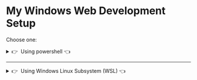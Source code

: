 # My Windows Web Development Setup

Choose one: 

<details>
  <summary>👉&nbsp;&nbsp;Using powershell 👈</summary>

## Using Powershell

## Table of Contents:

- Git and GitHub
- Windows Terminal
- Fancy your Terminal
- Visual Studio Code

If you run into any issues, update to the latest version of windows, including 'optional' updates. If you still have issues, contact me!


## Git and GitHub

Download and install VS Code

Make sure you have a github account

Download and install git bash for windows: https://gitforwindows.org/
I personally keep all the default settings, except I uncheck 'Git GUI' because I never use it, I only use git via the command line. You can keep it checked and use the GUI if you want. Set the IDE to VS Code

Run Powershell **as administrator**, type the following commands.


Check you have git and OpenSHH for windows correctly installed:
```powershell
git --version
ssh -V
```

Congratulations, you now have simple bash commands like `cd`, `ls`, `pwd`, `cat`, `find`...

Next, configure your git information. This is used by git to track who made what changes, etc.

Change 'Firstname' and 'Lastname' to your name:

```powershell
git config --global user.name "Firstname Lastname"
```
Change to the email of your github account:
```powershell
git config --global user.email typeyouremail@email.com
```
Double check the above information and change again if needed:
```powershell
git config --global --list
```

Generate a git ssh keygen to link to your github:

Replace "comment" with whatever you want (ie: "Work laptop")
```powershell
ssh-keygen -t ed25519 -C "comment"
```

It might ask you to enter which file to save the keygen in. DO NOT TYPE ANYTHING, just press enter, and it will generate a file for you.

It might also ask you to make a password for the file.

Afterwards it should have generated a file `C:/Users/%UserName%/.ssh/id_ed25519.pub`. Navigate to it, open it with notepad or something and copy the keygen from the generated file.
The keygen should be 1 line and begin with 'ssh-ed25519'
Paste the keygen into github: https://github.com/settings/ssh/new
Call the title whatever you want.

You can now test it by cloning a repository, go to any github repo and copy the SSH of the repo. (For example, this one is `git@github.com:So1ene/my-setup.git`)
Navigate to your desktop in powershell:
```powershell
cd ~/Desktop
```
And clone it there so you can easily delete it after. The first time you will have to confirm, type `yes`
```powershell
git clone <paste SSH KEY>
```
Here are some useful git commands if you ever feel stuck: https://dzone.com/articles/top-20-git-commands-with-examples


## Windows Terminal

Download and install Windows Terminal from the Microsoft Store

Open it then click on the arrow next to the tab and you should see "Settings". Click on that, then on the left you should see 'profiles' click on the first one (Windows Powershell) and in the field called 'command line' add `-noLogo` so that it looks like this `powershell.exe  -noLogo`.

You can also change the starting directory if you like. I set mine to my work folder so that it is much easier to use every day. `"startingDirectory": "C:/whatever/you/want"`.
Save settings and close.


## Fancy your Terminal

I use oh-my-posh! It's a windows version of oh-my-zsh, this will make your windows terminal look like linux zsh terminal!
https://ohmyposh.dev/docs/pwsh
Open windows terminal **as administator**.

Run these commands:

```powershell
Set-ExecutionPolicy RemoteSigned -Scope CurrentUser
```
```powershell
Install-Module posh-git -Scope CurrentUser
```
Type Y for yes twice
```powershell
Install-Module oh-my-posh -Scope CurrentUser
```
```powershell
Set-PoshPrompt
```
Your terminal will look weird for a while.
```powershell
if (!(Test-Path -Path $PROFILE )) { New-Item -Type File -Path $PROFILE -Force }
```
```powershell
notepad $PROFILE
```

A notepad should open up. Add these lines to the notepad and save:
```
Import-Module posh-git -DisableNameChecking
Import-Module oh-my-posh -DisableNameChecking
Set-PoshPrompt -Theme robbyrussel
function home { cd ~ }
function desktop { cd ~/Desktop }
function documents { cd ~/Documents }
function downloads { cd ~/Downloads }
clear
```
Restart your terminal

I added functions to quick-travel between places in the command line, feel free to add your own. That way you can just type "`desktop`" and you will easily change directory to your desktop from anywhere. For example, I work with WAMP and I would like a shortcut to the WAMP `www` folder which is a pain to navigate to, so I open the profile with `notepad $PROFILE` and add this line before `clear`:
```
function wamp { cd C:/wamp64/www }
```
That way I can simply type "wamp" and it will navigate me to that folder.

You can also choose a different theme than RobbyRussell, but that is my favorite. 
Browse themes here: https://ohmyposh.dev/docs/themes/

If you like the RobbyRussell theme like I do but would rather see the whole file path instead of just the current folder name, you can easily change that in theme setting, navigate to `%UserProfile%\Documents\WindowsPowerShell\Modules\oh-my-posh\`, open the version folder, open the Themes folder, and then open the file `robbyrussel.omp.json` with VSCode and change this:
```
        {
          "type": "path",
          "style": "plain",
          "foreground": "#56B6C2",
          "properties": {
            "style": "folder"
          }
        },
```
to this:
```
        {
          "type": "path",
          "style": "plain",
          "foreground": "#56B6C2",
          "properties": {
            "style": "full"
          }
        },
```

You can also mess around with colors etc while you're in there if you want. I personally love the default colors of that theme.


## Visual Studio Code

I use Visual Studio Code because it has a built-in terminal and lots of really amazing extensions.

1. Download [Visual Studio Code](https://code.visualstudio.com/download) 
2. Download and install useful extensions:
- [ESLint](https://marketplace.visualstudio.com/items?itemName=dbaeumer.vscode-eslint)
- [Sublime Text Keymapping](https://marketplace.visualstudio.com/items?itemName=ms-vscode.sublime-keybindings)
- [Sass](https://marketplace.visualstudio.com/items?itemName=Syler.sass-indented)
- [CSS Peek](https://marketplace.visualstudio.com/items?itemName=pranaygp.vscode-css-peek)
- [Live Sass Compiler](https://marketplace.visualstudio.com/items?itemName=ritwickdey.live-sass)
- [Color Highlight](https://marketplace.visualstudio.com/items?itemName=naumovs.color-highlight)
- [CSS Class Name Completion](https://marketplace.visualstudio.com/items?itemName=Zignd.html-css-class-completion)
- [My favorite theme](https://marketplace.visualstudio.com/items?itemName=dustinsanders.an-old-hope-theme-vscode)
- [My 2nd favorite theme](https://marketplace.visualstudio.com/items?itemName=ryanolsonx.solarized)

Restart VS Code.

Press `Ctrl ,` to go to settings, click extensions and click "Live sass compiler". Click 'edit in settings.json' and change the save path to `"savePath": "~/.."` This will save the css file outside of the sass folder, wherever you place it. 
We also want browser support, so look for `liveSassCompile.settings.autoprefix` and change it to this:
```
"liveSassCompile.settings.autoprefix": [
    "defaults",
    "> 1%",
    "last 2 versions"
],
```
Save the file and close it.
On the bottom of the window there is a 'Watch Sass' button, whenever you are coding in sass/scss you can compile it live by clicking on that button.

Press `Ctrl ,` to go to settings, type 'php' in the search bar and look for `PHP › Validate: Executable Path` and click'edit in settings.json'.
Add in the path to php.exe (mine is `C:/wamp64/bin/php/php7.4.9/php.exe`)

Press `Ctrl K` then `Ctrl T` and it will open a list of your installed themes. Cycle through them with the arrow keys and choose one that you like!

If you click on new terminal, a powershell terminal will appear with the same styling that you set up. Cool feature right? You can push to github directly from there! Also uing the 'output' tab for the live sass compiler is extremely useful to view errors.


You are now ready to code! You can click on the leftmost icons to travel between 'files', 'search', 'source control' (this is git! you can view your changes here), 'run' (you can run scripts etc, never used it personally), and 'extensions'.


</details>


<hr />

<details>
  <summary>👉&nbsp;&nbsp;Using Windows Linux Subsystem (WSL) 👈</summary>

## WSL Setup instructions

- Text editor
- Package manager
- Terminal
- Setup git and GitHub
- Install Ruby


## Prerequisites

Before we start, it is important you meet the following prerequisites to ensure the smooth running of the setup.
Take your time to read through everything and do not hesitate to ask for help if you feel stuck.

Ready? Let's go :sunglasses:



### Windows 10

For this setup, you need to be using the latest version of Windows.

This means that you need to be on **Windows 10**, with all the latest updates installed.

To check your Windows version:


>\- Press `Windows` + `R`  
>\- Type  `winver`  
>\- Press `Enter`

&nbsp;

&nbsp;&nbsp;&nbsp; :x: If it does not mention **Windows 10**, you cannot proceed with this setup — but do not panic! You can always upgrade to Windows 10!

&nbsp;&nbsp;&nbsp; :white_check_mark: If the first words of this window are **Windows 10** you're good to go! :muscle:


---

#### :wrench: Potential Fixes

<details>
  <summary>Upgrade to Windows 10</summary>

  &nbsp;
  - Download Windows 10 from [Microsoft](https://www.microsoft.com/software-download/windows10ISO)
  - Install it. It should take roughly an hour, but this is dependent on your computer
</details>

---


Once you're sure that you're using Windows 10, you will need to check that your computer has all the latest updates.



### Latest version of Windows

Open Windows Update:


>\- Press `Windows` + `R`
>\- Type  `ms-settings:windowsupdate`
>\- Press `Enter`
>
>
>\- Click on `Check updates`

&nbsp;

&nbsp;&nbsp;&nbsp; :white_check_mark: If you have updates available please install them and repeat the process until it says that you are up to date :star:.


---

#### :wrench: Potential Fixes

<details>
  <summary>Activate Windows Update Service to fix Updates</summary>

  &nbsp;


  Some antiviruses and pieces of software deactivate the Update service we need, resulting in the error you see. Let's fix that!


  >\- Press `Windows` + `R`
  >\- Type  `services.msc`
  >\- Press `Enter`
  >
  >
  >\- Double Click `Windows Update Service`
  >\- Set its `Startup` to `Automatic`
  >\- Click on `Start`
  >\- Click on `Ok`

  Then let's try updates again!
</details>

---

### Minimum version

Some of the tools we need to install have been release with the `1903` version **or above** of Windows 10 so we need to make sure you have at least this one.


>\- Press `Windows` + `R`
>\- Type  `winver`
>\- Press `Enter`


Check the **Version number**:


&nbsp;&nbsp;&nbsp; :x: If it is below `1903`, just follow the [Latest version of Windows](#Latest-version-of-Windows) paragraph above to install the latest updates.

&nbsp;&nbsp;&nbsp; :white_check_mark: If it says at least `1903`, you are good to go! :sunglasses:



### Virtualization

We need to ensure that the Virtualization options are enabled in the BIOS of your computer.

For many computers, this is already the case. Let's check:


>\- Press `Windows` + `R`
>\- Type  `taskmgr`
>\- Press `Enter`
>
>
>\- Click on the `Performance` tab
>\- Click on `CPU`


![task_manager.jpg](images/task_manager.jpg)

&nbsp;

&nbsp;&nbsp;&nbsp; :white_check_mark: The status will be listed under the graph and will say "Virtualization: Enabled" if this tool is enabled.


---

#### :wrench: Potential Fixes

<details>
  <summary>Activate Virtualization</summary>

  &nbsp;


  We need to access the BIOS / UEFI of the computer to activate it.


  >\- Press `Windows + R`
  >\- Type  `shutdown.exe /r /o /t 1`
  >\- Press `Enter`
  >
  >
  >\- Wait for the computer to shutdown
  >
  >
  >\- Click on `Troubleshoot`
  >\- Click on `Advanced Options`
  >\- Click on `UEFI Firmware Settings`
  >\- Click on `Restart`


  You need to activate the virtualization option for your processor here:
  - Most of the time, in the advanced settings, the CPU settings, or the Northbridge settings
  - The option can be called differently according to your computer:
      - Intel: `Intel VT-x`, `Intel Virtualization Technology`, `Virtualization Extensions`, `Vanderpool`...
      - AMD: `SVM Mode` or `AMD-V`
  - Save the changes after activation and reboot the computer through the appropriate option
</details>

---

## Windows Subsystem for Linux
### Install WSL 1
WSL is the development environment we are using to run Ubuntu. You can learn more about WSL [here](https://docs.microsoft.com/en-us/windows/wsl/faq).

We will install WSL through the PowerShell Terminal:


:warning: In the following instruction, please be aware of the `Ctrl` + `Shift` + `Enter` key stroke to execute **Windows PowerShell** with administrator privileges instead of just clicking on `Ok`or pressing `Enter`.


>\- Press `Windows` + `R`
>\- Type  `powershell`
>\- Press `Ctrl` + `Shift` + `Enter`


:warning: You may have to accept the UAC confirmation about the privilege elevation.


&nbsp;
A blue terminal window will appear:


>\- Copy the following commands
>\- Paste them into the PowerShell window by right-clicking into it (`Ctrl` + `V` does not work here!)
>\- Run them by pressing `Enter`


&nbsp;
```powershell
Enable-WindowsOptionalFeature -Online -FeatureName Microsoft-Windows-Subsystem-Linux
```

```powershell
dism.exe /online /enable-feature /featurename:Microsoft-Windows-Subsystem-Linux /all /norestart
```

```powershell
dism.exe /online /enable-feature /featurename:VirtualMachinePlatform /all /norestart
```

&nbsp;


&nbsp;&nbsp;&nbsp; :white_check_mark: When all three commands ran without any error, you can restart your computer.


### Upgrade to WSL 2
Once your computer has restarted, we need to download the WSL2 installer.


>\- Go to the [download page](https://aka.ms/wsl2kernel) and get the installer
>\- Click `Next`
>\- Click `Finish`

![update_wsl](images/update_wsl.jpg)

&nbsp;

&nbsp;&nbsp;&nbsp; :x: If you encounter the error `This update only applies to machines with the Windows Subsystem for Linux`, **right click** on the program and select `uninstall`; you shall be able to install it normally this time.

&nbsp;&nbsp;&nbsp; :white_check_mark: If everything is fine, we are ready to use WSL 2 instead of WSL 1!

### Make WSL 2 the default Windows Subsystem for Linux
Now that WSL 2 is installed, let's use it by default when we deal with WSL:


>\- Press `Windows` + `R`
>\- Type  `cmd`
>\- Press `Enter`


In the window which appears, type:

```bash
wsl --set-default-version 2
```

&nbsp;


&nbsp;&nbsp;&nbsp; :white_check_mark: You can close this Command Prompt terminal; we are ready to install Ubuntu!


## Ubuntu
### Installation


>\- Click on `Start`
>\- Type  `Microsoft Store`
>\- Click on the Microsoft Windows Store in the list
>
>
>\- Search for `Ubuntu` in the search bar
>\- Select version without any number, just plain "Ubuntu"
>
>
>\- Click on `Install`


:warning: Don't install **Ubuntu 18.04 LTS** nor **Ubuntu 20.04**!

---

#### :wrench: Potential Fixes


<details>
  <summary>Uninstall wrong versions of Ubuntu</summary>

  &nbsp;


  To uninstall a wrong version of Ubuntu, you just have to go to the Installed Program List of Windows 10:


  >\- Press `Windows` + `R`
  >\- Type  `ms-settings:appsfeatures`
  >\- Press `Enter`


  Find the right software to uninstall and click on the uninstall button.
</details>

---


&nbsp;
Once the installation is done, the `Install` button becomes a `Launch` button:


>\- Click on `Launch`


At first launch, you will be asked some information:
- Choose a **username**:
    - one word
    - lowercase
    - no special characters
    - for example: `lewagon` or your `firstname`
- Choose a **password**
- Confirm your password


:warning: When typing the password, nothing will not appear on the screen — there will be no familiar typing indicator even though your keystrokes are being registered!

:warning: This is a security feature to mask not only your password as a whole but also its length!


&nbsp;


&nbsp;&nbsp;&nbsp; :white_check_mark: The installation should be complete; you can close the Ubuntu window now that it is installed on your computer.

### Check the WSL version of Ubuntu


>\- Press `Windows` + `R`
>\- Type  `cmd`
>\- Press `Enter`


Type the following command:

```bash
wsl -l -v
```

&nbsp;

&nbsp;&nbsp;&nbsp; :x: If the version of Ubuntu WSL is 1, we will need to convert it to version 2.

&nbsp;&nbsp;&nbsp; :white_check_mark: If the version of Ubuntu WSL is 2, you are ready to install VS Code!


---

#### :wrench: Potential Fixes


<details>
  <summary>Convert Ubuntu WSL V1 to V2</summary>


  &nbsp;


  In the Command Prompt window, type:

  ```bash
  wsl --set-version Ubuntu 2
  ```

  &nbsp;

  &nbsp;&nbsp;&nbsp; :white_check_mark: After a few seconds, you should get the following message: `The conversion is complete`.

  &nbsp;&nbsp;&nbsp; :x: If it does not work, we need to be sure that Ubuntu files are not compressed.
</details>

<details>
  <summary>Check for Uncompressed Files</summary>


  &nbsp;
  >\- Press `Windows` + `R`
  >\- Type  `%localappdata%\Packages`
  >\- Press `Enter`
  >
  >
  >\- Open the folder named `CanonicalGroupLimited.UbuntuonWindows...`
  >\- Right Click on the `LocalState` folder
  >\- Click on `Properties`
  >\- Click on `Advanced`
  >\- Make sure that the option `Compress content` is **not** ticked, then click on `Ok`.


  Apply changes to this folder only and try to convert the Ubuntu WSL version again.

</details>

---


(You can now close this Command Prompt window.)



## Visual Studio Code

We use Visual Code Studio for writing code on Windows, because it integrates nicely with the Ubuntu terminal.

For this integration to work, you need to uninstall other code editor, like for example SublimeText, as their WSL integration interferes with the integration of VS Code.

### Installation
>\- Go to the [Visual Studio Code page](https://code.visualstudio.com/download)
>\- Choose the Windows version of VS Code


The tool should start to download automatically.

>\- Open the file you have just downloaded.
>\- Install it with a few options:
>    \- Register VS Code as an editor for supported file types
>    \- Let the other options as they are

![VS Code install](images/vscode-install.png)

### Connecting VS Code to Ubuntu

- Launch VS Code a first time, then:
    - Pin it to the taskbar; you will be using it a lot!
    - You should have a frame at the bottom-right corner of VS Code saying it detects WSL
    - Accept the installation of the WSL extension for VS Code

:warning: This extension is mandatory for you to be able to work with VS Code!

### VS Code Shortcuts

In VS Code:


>\- Click on `File`
>\- Click on `Preferences`
>\- Click on `Keymaps`
>\- Click on `Sublime Text Keymap and Settings Importer`
>\- Click on `Install`


### VS Code Extensions

Let's gain time now and add other extensions that will be helpful during your Bootcamp.


For each of these extensions:


>\- On the web page, click on `install`
>\- In the browser, accept to use VS Code to install the extension
>\- In VS Code, click on `install`

For everyone
- [Sublime Text Keymap](https://marketplace.visualstudio.com/items?itemName=ms-vscode.sublime-keybindings)

For the Web Development bootcamp:
- [Rails Snippets](https://marketplace.visualstudio.com/items?itemName=hridoy.rails-snippets)
- [ESLint](https://marketplace.visualstudio.com/items?itemName=dbaeumer.vscode-eslint)
- [ERB Helper Tags](https://marketplace.visualstudio.com/items?itemName=rayhanw.erb-helpers)
- [ruby-rubocop](https://marketplace.visualstudio.com/items?itemName=misogi.ruby-rubocop)

For the Data Science bootcamp:
- [Python](https://marketplace.visualstudio.com/items?itemName=ms-python.python)
- [Jupyter](https://marketplace.visualstudio.com/items?itemName=ms-toolsai.jupyter)
- [Python Indent](https://marketplace.visualstudio.com/items?itemName=KevinRose.vsc-python-indent)

### VS Code Settings
>\- Press `Ctrl` + `,` on your keyboard to open the settings
>\- In the search bar, type `emmet`
>\- Click on the first **`Edit in settings.json`** link


Paste the following just before the last `}`:

```bash
"emmet.triggerExpansionOnTab": true,
"emmet.includeLanguages": {
  "erb": "html"
},
```

It should look like this:

![vscode_emmet](images/vscode_emmet.jpg)

:warning: You should add a comma if there is none after the **`]`** like line 26 in the image above ☝️


:warning: Don't forget to save those changes!

### Final Check

To make sure everything works fine, close VS Code, then open your Ubuntu terminal:


>\- Press `Windows` + `R`
>\- Type  `ubuntu`
>\- Press `Enter`


In Ubuntu, let's try to launch VS Code:

```bash
code
```

&nbsp;

&nbsp;&nbsp;&nbsp; :white_check_mark: If Visual Studio Code opens, your code editor is ready! :muscle:


## Windows Terminal

The standard Ubuntu terminal is a very crude way of using Ubuntu; let's use a real modern terminal!

### Installation

We first need to install **Windows Terminal** from the Microsoft Windows Store:


>\- Click on `Start`
>\- Type  `Microsoft Store`
>\- Click on the Microsoft Windows Store in the list
>
>
>\- Search for `Windows Terminal` in the search bar
>
>
>\- Click on `Install`


Once the installation is done, the `Install` button becomes a `Launch` button:


>\- Click on `Launch`
>\- Right Click on the icon in the taskbar
>\- Choose to pin the app to the bar


This terminal allows you to open multiple terminal sessions, including **PowerShell**, **Command Prompt** and **Ubuntu** that you installed earlier.

This terminal has tabs: you can choose to open a new terminal tab clicking on the **down arrow** / **v-shape** next to the current one.

:warning: From now on, we will only need **Ubuntu** as a terminal.

### Ubuntu as the default terminal

Let's make Ubuntu the default terminal of your Windows Terminal application.


>\- Press `Ctrl` + `,`


It should open the settings:

![wsl2_settings](images/settings_wsl2.PNG)

We have put in red the part we will use or change.


&nbsp;


First, let us ask Ubuntu to start directly inside your Ubuntu Home Directory instead of the Windows one:



>\- Locate the `"name": "Ubuntu",`
>\- Add the following line after it:

```bash
"startingDirectory": "//wsl$/Ubuntu/home/the-username-you-chose-at-the-ubuntu-install",
```

:warning: Do not forget the comma at the end of the line!

:warning: Do not forget to replace the username by your own in the line above!



&nbsp;

Now, let us ask Windows Terminal to start directly an Ubuntu Terminal when launched:




>\- Locate the `"guid"` for Ubuntu  
>\- Copy the value between `{` and `}`  
>\- Locate the `"defaultProfile"`   
>\- Replace the value between `{` and `}` with what you copied from above   
>\- Add a comma after the `defaultProfile` so you can add the `"multiLinePasteWarning": false,` option as well. This will disable an annoying warning every time you want to paste multiple lines to your terminal.  

You can refer to the screenshot above to get a sense of how it should look like. Don't hesitate to ask for help.


:warning: Do not forget to save those changes!

&nbsp;

&nbsp;&nbsp;&nbsp; :white_check_mark: Voilà, your **Windows Terminal** is setup! :confetti_ball:
&nbsp;&nbsp;&nbsp;&nbsp;&nbsp;&nbsp;&nbsp;&nbsp;&nbsp;&nbsp; **From now on, every time we will refer to the terminal or the console it will be this one.**



## Git

To install `git`:


>\- Open an Ubuntu terminal.
>\- Copy and paste the following lines:


```bash
sudo apt update
```
```bash
sudo apt install -y git apt-transport-https unzip gnome-terminal
````

Let's now install GitHub [official CLI](https://cli.github.com) (Command Line Interface) with the following commands:

```bash
sudo apt-key adv --keyserver hkp://keyserver.ubuntu.com:80 --recv-key C99B11DEB97541F0
sudo apt-add-repository https://cli.github.com/packages
sudo apt update
sudo apt install -y gh
```

To check that `gh` has been successfully installed on your machine, you can run:

```bash
gh --version
```

If you don't get a prompt saying `gh version X.Y.Z (YYYY-MM-DD)` with at least version 1.4, please refer to [the documentation](https://github.com/cli/cli/blob/trunk/docs/install_linux.md#official-sources) where they list some troubleshooting information. In doubt, ask a TA.


## Oh-my-zsh - Fancy your Terminal

We will use the shell named `zsh` instead of `bash`, the default one.

```bash
# it will ask for your session password
sudo apt install -y zsh curl vim imagemagick jq
```
```bash
sh -c "$(curl -fsSL https://raw.githubusercontent.com/robbyrussell/oh-my-zsh/master/tools/install.sh)"
```

At then end, your terminal should look like this:

![zsh](images/wsl2_zsh.jpg)


&nbsp;

&nbsp;&nbsp;&nbsp; :white_check_mark: If everything is correct, let's configure GitHub!

---

#### :wrench: Potential Fixes

<details>
  <summary>Error: "chsh command unsuccessful. Change your default shell manually."</summary>

  &nbsp;


  You probably typed the wrong password when asked.
  Starting the script again will not work as it will try to create a configuration folder that now already exists!

  We need to remove it first:

  ```bash
  rm -rf ~/.oh-my-zsh
  ```


  Then let's try again!
</details>

---


## GitHub

We need to generate SSH keys which are going to be used by GitHub and Heroku
to authenticate you. Think of it as a way to log in, but different from the
well known username/password couple. If you already generated keys
that you already use with other services, you can skip this step.

Open a terminal and type this, replacing the email with **yours** (the
same one you used to create your GitHub account). It will prompt
for information. Just press enter until it asks for a **passphrase**.

```bash
mkdir -p ~/.ssh && ssh-keygen -t ed25519 -o -a 100 -f ~/.ssh/id_ed25519 -C "TYPE_YOUR_EMAIL@HERE.com"
```

**NB:** when asked for a passphrase, put something you want (and that you'll remember),
it's a password to protect your private key stored on your hard drive. You'll type,
nothing will show up on the screen, **that's normal**. Just type the passphrase,
and when you're done, press `Enter`.

Then you need to give your **public** key to GitHub. Run:

```bash
cat ~/.ssh/id_ed25519.pub
```

It will prompt on the screen the content of the `id_ed25519.pub` file.


>\- Copy that text from `ssh` to the end of your email address
>\- Go to [github.com/settings/ssh](https://github.com/settings/ssh)
>\- Click on the green button `New SSH key`
>\- Fill in the Title with your computer name (`Macbook Pro` for instance)
>\- Paste the **Key**
>\- Finish by clicking on the **Add key** green button.


To check that this step is completed, in the terminal run this.

```bash
ssh -T git@github.com
```

:warning: You will be prompted a warning, type `yes` then `Enter`.

This is the expected result:

```
# Hi --------! You've successfully authenticated, but GitHub does not provide shell access
```

&nbsp;

&nbsp;&nbsp;&nbsp; :white_check_mark: If you got this message, the keys were added successfully!


---

#### :wrench: Troubleshooting

<details>
  <summary>If <code>ssh -T git@github.com</code> does not work</summary>

  &nbsp;


  Try running this command before trying again:

  ```bash
  ssh-add ~/.ssh/id_ed25519
  ```
  </details>

---


Don't be in a rush, take time to [read this article](http://sebastien.saunier.me/blog/2015/05/10/github-public-key-authentication.html) to get a better
understanding of what those keys are used for.


## Linking your default browser to Ubuntu
To be sure that you can interact with your browser installed on Windows from your new Ubuntu terminal, we need to set it as your default browser there.

⚠️ You need to execute at least one of the following commands below:


<details>
  <summary>Google Chrome as your default browser</summary>

  &nbsp;


  Run the command:

  ```bash
    ls /mnt/c/Program\ Files\ \(x86\)/Google/Chrome/Application/chrome.exe
  ```

  If you get an error like `ls: cannot access...` Run the following command:

  ```bash
    echo "export BROWSER='\"/mnt/c/Program Files/Google/Chrome/Application/chrome.exe\"'" >> ~/.zshrc
  ```

  Else run:

  ```bash
    echo "export BROWSER='\"/mnt/c/Program Files (x86)/Google/Chrome/Application/chrome.exe\"'" >> ~/.zshrc
  ```

</details>


<details>
  <summary>Mozilla Firefox as your default browser</summary>

  &nbsp;


  Run the command:

  ```bash
    ls /mnt/c/Program\ Files\ \(x86\)/Mozilla\ Firefox/firefox.exe
  ```

  If you get an error like `ls: cannot access...` Run the following command:

  ```bash
    echo "export BROWSER='\"/mnt/c/Program Files/Mozilla Firefox/firefox.exe\"'" >> ~/.zshrc
  ```

  Else run:

  ```bash
    echo "export BROWSER='\"/mnt/c/Program Files (x86)/Mozilla Firefox/firefox.exe\"'" >> ~/.zshrc
  ```
</details>

<details>
  <summary>Microsoft Edge as your default browser</summary>

  &nbsp;


  Run the command:


  ```bash
  echo "export BROWSER='\"/mnt/c/Program Files (x86)/Microsoft/Edge/Application/msedge.exe\"'" >> ~/.zshrc
  ```
</details>


Please make sure that the following command returns "Browser defined 👌":

```bash
[ -z "$BROWSER" ] && echo "ERROR: please define a BROWSER environment variable ⚠️" || echo "Browser defined 👌"
```

If it does not, choose a browser in the list above and execute the corresponding command.

Restart your terminal.


## GitHub CLI

CLI is the acronym of [Command-line Interface](https://en.wikipedia.org/wiki/Command-line_interface).

In this section, we will install [GitHub CLI](https://cli.github.com/) to perform useful actions with GitHub data directly from the Terminal.

It should already be installed on your laptop from the previous commands. First you need to **login**:

```bash
gh auth login -s 'user:email' -w
```

You will get the following output:

```bash
- Logging into github.com

! First copy your one-time code: 0EF9-D015
- Press Enter to open github.com in your browser...
```

Select and copy the code (`0EF9-D015` in the example), then type `Enter`. Your browser will open and ask you to authorize GitHub CLI to use your GitHub account. Accept and wait a bit. Come back to the terminal, type `Enter` again, and that should be it :tada:

To check that you are properly connected, type:

```bash
gh auth status
```

If you get `Logged in to github.com as <YOUR USERNAME> `, then all good.

Then run the following configuration line:

```bash
gh config set git_protocol ssh
```

Finally, create a [gist](https://docs.github.com/en/free-pro-team@latest/github/writing-on-github/editing-and-sharing-content-with-gists) to make sure `gh` is working:

```bash
echo "Hello [Le Wagon](https://www.lewagon.com) :wave:" | gh gist create -d "Starting my coding journey..." -f "SETUP_DAY.md" -p -w
```

This line should open your browser on the newly created gist page. See, we've just created a [**Markdown**](https://guides.github.com/features/mastering-markdown/) file!


Hackers love to refine and polish their shell and tools.

We'll start with a great default configuration provided by Le Wagon: [`lewagon/dotfiles`](http://github.com/lewagon/dotfiles).

As your configuration is personal, you need your **own** repository storing it. Forking means
that it will create a new repo in your GitHub account, identical to the original one.
You'll have a new repository on your GitHub account, `$GITHUB_USERNAME/dotfiles`.
We need to fork because each of you will need to put **specific** information (e.g. your name) in those files.

Open your terminal and run the following command:

```bash
export GITHUB_USERNAME=`gh api user | jq -r '.login'`
echo $GITHUB_USERNAME
```

You should see your GitHub username printed. If it's not the case, **stop here** and ask for help.
There seems to be a problem with the previous step (`gh auth`).

Time to fork the repo and clone it on your laptop:

```bash
mkdir -p ~/code/$GITHUB_USERNAME && cd $_
gh repo fork lewagon/dotfiles --clone
```

Run the `dotfiles` installer.

```bash
cd ~/code/$GITHUB_USERNAME/dotfiles && zsh install.sh
```

Check the emails registered with your GitHub Account. You'll need to pick one
at the next step:

```bash
gh api user/emails | jq -r '.[].email'
```

Run the git installer:

```bash
cd ~/code/$GITHUB_USERNAME/dotfiles && zsh git_setup.sh
```

:point_up: This will **prompt** you for your name (`FirstName LastName`) and your email. Be careful
you **need** to put one of the email listed above thanks to the previous `gh api ...` command. If you
don't do that, Kitt won't be able to track your progress.

Please now **quit** all your opened terminal windows.


&nbsp;


Let us open the `~/.zshrc` profile file in Visual Code Studio and change slightly its content:

```bash
code ~/.zshrc
```

>\- Locate the line `# Actually load Oh-My-Zsh`
>\- **Above it** write the following line:

```bash
ZSH_DISABLE_COMPFIX=true
```

&nbsp;


You don't want to be asked for your passphrase every time you communicate with a distant repository. So, you need to add the plugin `ssh-agent` to `oh my zsh`:


>\- Spot the line starting with `plugins=`
>\- Add `ssh-agent` to the plugins list.

The list should look like:

```
plugins=(gitfast last-working-dir common-aliases sublime zsh-syntax-highlighting history-substring-search ssh-agent)
```

&nbsp;


&nbsp;&nbsp;&nbsp; :white_check_mark: Save the `.zshrc` file with `Ctrl` + `S` and close Visual Code Studio.



## Installing Ruby (with [rbenv](https://github.com/sstephenson/rbenv))

First, we need to clean up any previous Ruby installation you might have:

```bash
rvm implode && sudo rm -rf ~/.rvm
# If you got "zsh: command not found: rvm", carry on. It means `rvm` is not
# on your computer, that's what we want!

rm -rf ~/.rbenv
```

Then in the terminal, run:

```bash
sudo apt install -y build-essential tklib zlib1g-dev libssl-dev libffi-dev libxml2 libxml2-dev libxslt1-dev libreadline-dev
```
```bash
sudo apt clean
```
```bash
git clone https://github.com/rbenv/rbenv.git ~/.rbenv
```
```bash
git clone https://github.com/rbenv/ruby-build.git ~/.rbenv/plugins/ruby-build
```

**Close your terminal and open it again** (Alt+F4 and restart it). If you get a warning, just **ignore** it from now (Ruby is not installed yet).


Now, you are ready to install the latest ruby version and set it as the default version.

Run this command, it will **take a while (5-10 minutes)**

```bash
rbenv install 2.6.6
```

Once the ruby installation is done, run this command to tell the system
to use the 2.6.6 version by default.

```bash
rbenv global 2.6.6
```

Then **restart** your Terminal again (close it and reopen it).

```bash
ruby -v
```

You should see something starting with `ruby 2.6.6p`.

## Installing some gems

---

<details>
  <summary>Click here if you are in :cn: <bold>China</bold></summary>


  &nbsp;

  :warning: If you are in China, you should update the way we'll install gem with the following commands.

```bash
# China only!
gem sources --remove https://rubygems.org/
gem sources -a https://gems.ruby-china.com/
gem sources -l
# *** CURRENT SOURCES ***
# https://gems.ruby-china.com/
# Ruby-china.com must be in the list now
```
</details>

---

All, please run the following line:

```bash
gem install rake bundler rspec rubocop rubocop-performance pry pry-byebug colored http
```

If you encounter the following error:

`
ERROR: While executing gem ... (TypeError)
incompatible marshal file format (can't be read)
format version 4.8 required; 60.33 given
`

Run the following command:
```bash
rm -rf ~/.gemrc
```

Rerun the command to install the gems.

**Never** install a gem with `sudo gem install`! Even if you stumble upon a Stackoverflow answer
(or the Terminal) telling you to do so.


## Installing Node (with [nvm](https://github.com/nvm-sh/nvm))

```bash
curl -o- https://raw.githubusercontent.com/nvm-sh/nvm/v0.37.0/install.sh | zsh
```

Restart your terminal and run the following:

```bash
nvm -v
```
You should see a version.

Now let's install node:

```bash
nvm install 14.15.0
```

When the command returns, run

```bash
node -v
```

You should see `v14.15.0`.


## PostgreSQL

In a few weeks, we'll talk about SQL and Databases and you'll need something called PostgreSQL, an open-source robust and production-ready database.

Let's install it now.


```bash
sudo apt install -y postgresql postgresql-contrib libpq-dev build-essential
```
```bash
sudo /etc/init.d/postgresql start
```
```bash
sudo -u postgres psql --command "CREATE ROLE `whoami` LOGIN createdb;"
```

You can configure PostgreSQL to autostart, so you don't have to execute `sudo /etc/init.d/postgresql start` each time you open a new terminal:

```bash
sudo echo "`whoami` ALL=NOPASSWD:/etc/init.d/postgresql start" | sudo tee /etc/sudoers.d/postgresql
```
```bash
sudo chmod 440 /etc/sudoers.d/postgresql
```
```bash
echo "sudo /etc/init.d/postgresql start" >> ~/.zshrc
```


## Check-up

Let's check if you successfully installed everything.

Quit all opened Terminal, open a new one and run the following commands:

```bash
curl -Ls https://raw.githubusercontent.com/lewagon/setup/master/check.rb > _.rb && ruby _.rb || rm _.rb
```

It should tell you if your workstation is ready :)



## Ubuntu File System

### Exchange files between Windows and Ubuntu

We need an easy way to transfer files from Windows to Ubuntu and vice versa.

In order to do that, we will create shortcuts to Ubuntu directories in the Windows **File Explorer**.

![](images/wsl_ubuntu_file_system.png)

Here are the steps:

- Open an Ubuntu terminal
- Open the Windows File Explorer (or use the shortcut Win + E)
- In the Address Bar, enter `\\wsl$\` (or `\\wsl$\Ubuntu` if it does not work)
- You now have acces to the Ubuntu file system
- Dive into the Ubuntu file system in order to look for directories of interest
- Drag the desired folders into the Address Bar in order to create shortcuts

![](images/wsl_ubuntu_file_system.gif)

### Open the Windows File Explorer from the Ubuntu terminal

Another option to move files around is to open the Windows **File Explorer** from the Ubuntu terminal.

In order to do that:

- Open an Ubuntu terminal
- Go to the directory you wish to explore
- Run the `explorer.exe .` command (alternatively, use `wslview .`)
- If you get an input output error message, run `wsl --shutdown` in a Windows PowerShell and reopen an Ubuntu terminal

![](images/wsl_explorer.png)

### Find your way in the Ubuntu File System

You might want to figure out the exact location of a Windows directory in the Ubuntu file system, or the other way around.

In order to convert a Windows path to and from an Ubuntu path:

- Open an Ubuntu terminal
- Use the `wslpath "C:\Program Files"` command in order to translate a Windows path into an Ubuntu path
- Use the `wslpath -w "/home"` command in order to translate an Ubuntu path into a Windows path
- In particular, the `wslpath -w $(pwd)` command returns the Windows path of the current Ubuntu directory

![](images/wsl_path.png)


</details>
